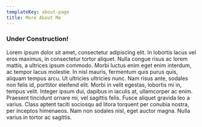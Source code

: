 ```yaml
---
templateKey: about-page
title: More About Me
---
```

### Under Construction!

Lorem ipsum dolor sit amet, consectetur adipiscing elit. In lobortis lacus vel eros maximus, in consectetur tortor aliquet. Nulla congue risus ac lorem mattis, a ultrices ipsum commodo. Morbi luctus enim eget enim interdum, ac tempor lacus molestie. In nisl mauris, fermentum quis purus quis, aliquam tempus arcu. Ut ultricies ultricies nunc. Nam risus ante, sodales non felis id, porttitor eleifend elit. Morbi in velit egestas, lobortis mi in, tempus velit. Integer ipsum dui, dapibus in iaculis at, ullamcorper ac enim. Praesent tincidunt ornare mi, vel sagittis felis. Fusce aliquet gravida leo a varius. Class aptent taciti sociosqu ad litora torquent per conubia nostra, per inceptos himenaeos. Nam non sodales nisl, eget auctor magna. Nulla varius in tortor ac sagittis.
